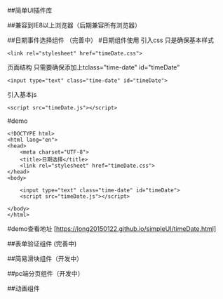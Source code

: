##简单UI插件库

##兼容到IE8以上浏览器（后期兼容所有浏览器）

##日期事件选择组件  （完善中）
#日期组件使用
引入css 只是确保基本样式
```
<link rel="stylesheet" href="timeDate.css">
```
页面结构 只需要确保添加上tclass="time-date" id="timeDate" 
```
<input type="text" class="time-date" id="timeDate">
```
引入基本js
```
<script src="timeDate.js"></script>
```

#demo
```
<!DOCTYPE html>
<html lang="en">
<head>
	<meta charset="UTF-8">
	<title>日期选择</title>
	<link rel="stylesheet" href="timeDate.css">
</head>
<body>

	<input type="text" class="time-date" id="timeDate">
	<script src="timeDate.js"></script>
	
</body>
</html>
```

#demo查看地址
[https://long20150122.github.io/simpleUI/timeDate.html]

##表单验证组件 (完善中)


##简易滑块组件（开发中）


##pc端分页组件（开发中）


##动画组件
